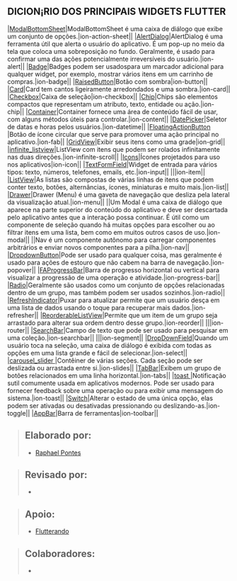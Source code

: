 ## DICION¡RIO DOS PRINCIPAIS WIDGETS FLUTTER

|[ModalBottomSheet](https://github.com/IshanFx/flutter_bottom_sheet)|ModalBottomSheet é uma caixa de diálogo que exibe um conjunto de opções.|ion-action-sheet||
|[AlertDialog](https://gist.github.com/NilsBacke/160c5fce13d36f7ee244cb5dcd5520c1)|AlertDialog é uma ferramenta útil que alerta o usuário do aplicativo. É um pop-up no meio da tela que coloca uma sobreposição no fundo. Geralmente, é usado para confirmar uma das ações potencialmente irreversíveis do usuário.|ion-alert||
|[Badge](https://pub.dev/packages/badges)|Badges podem ser usados ​​para um marcador adicional para qualquer widget, por exemplo, mostrar vários itens em um carrinho de compras.|ion-badge||
|[RaisedButton](https://api.flutter.dev/flutter/material/RaisedButton-class.html)|Botão com sombra|ion-button||
|[Card](https://api.flutter.dev/flutter/material/Card-class.html)|Card tem cantos ligeiramente arredondados e uma sombra.|ion-card||
|[Checkbox](https://api.flutter.dev/flutter/material/Checkbox-class.html)|Caixa de seleção|ion-checkbox||
|[Chip](https://api.flutter.dev/flutter/material/Chip-class.html)|Chips são elementos compactos que representam um atributo, texto, entidade ou ação.|ion-chip||
|[Container](https://api.flutter.dev/flutter/widgets/Container-class.html)|Container fornece uma área de conteúdo fácil de usar, com alguns métodos úteis para controlar.|ion-content||
|[DatePicker](https://pub.dev/packages/flutter_datetime_picker)|Seletor de datas e horas pelos usuários.|ion-datetime||
|[FloatingActionButton ](https://fluttermaster.com/working-with-floatingactionbutton-in-flutter/)|Botão de ícone circular que serve para promover uma ação principal no aplicativo.|ion-fab||
|[GridView](https://flutter.dev/docs/cookbook/lists/grid-lists)|Exibir seus itens como uma grade|ion-grid||
|[infinite_listview](https://pub.dev/packages/infinite_listview)|ListView com itens que podem ser rolados infinitamente nas duas direções.|ion-infinite-scroll||
|[Icons](https://api.flutter.dev/flutter/material/Icons-class.html)|Ícones projetados para uso nos aplicativos|ion-icon||
|[TextFormField](https://api.flutter.dev/flutter/widgets/TextEditingController-class.html)|Widget de entrada para vários tipos: texto, números, telefones, emails, etc.|ion-input||
|[]()||ion-item||
|[ListView](https://flutter.dev/docs/cookbook/lists/basic-list)|As listas são compostas de várias linhas de itens que podem conter texto, botões, alternâncias, ícones, miniaturas e muito mais.|ion-list||
|[Drawer](https://flutter.dev/docs/cookbook/design/drawer)|Drawer (Menu) é uma gaveta de navegação que desliza pela lateral da visualização atual.|ion-menu||
|[](https://newcodingera.com/custom-dialog-in-flutter/)|Um Modal é uma caixa de diálogo que aparece na parte superior do conteúdo do aplicativo e deve ser descartada pelo aplicativo antes que a interação possa continuar. É útil como um componente de seleção quando há muitas opções para escolher ou ao filtrar itens em uma lista, bem como em muitos outros casos de uso.|ion-modal||
|[](https://flutter.dev/docs/development/ui/navigation)|Nav é um componente autônomo para carregar componentes arbitrários e enviar novos componentes para a pilha.|ion-nav||
|[DropdownButton](https://api.flutter.dev/flutter/material/DropdownButton-class.html)|Pode ser usado para qualquer coisa, mas geralmente é usado para ações de estouro que não cabem na barra de navegação.|ion-popover||
|[FAProgressBar](https://github.com/ltdangkhoa/Flutter-Animation-Progress-Bar)|Barra de progresso horizontal ou vertical para visualizar a progressão de uma operação e atividade.|ion-progress-bar||
|[Radio](https://api.flutter.dev/flutter/material/Radio-class.html)|Geralmente são usados ​​como um conjunto de opções relacionadas dentro de um grupo, mas também podem ser usados ​​sozinhos.|ion-radio||
|[RefreshIndicator](https://gist.github.com/branflake2267/003b4455043a343f23ad665963f89be1)|Puxar para atualizar permite que um usuário desça em uma lista de dados usando o toque para recuperar mais dados.|ion-refresher||
|[ReorderableListView](https://fluttercentral.com/Articles/Post/1161)|Permite que um item de um grupo seja arrastado para alterar sua ordem dentro desse grupo.|ion-reorder||
|[]()||ion-router||
|[SearchBar](https://flutterawesome.com/flutter-app-bar-and-search-widget-integrated/)|Campo de texto que pode ser usado para pesquisar em uma coleção.|ion-searchbar||
|[]()||ion-segment||
|[DropDownField](https://pub.dev/packages/dropdownfield)|Quando um usuário toca na seleção, uma caixa de diálogo é exibida com todas as opções em uma lista grande e fácil de selecionar.|ion-select||
|[carousel_slider ](https://pub.dev/packages/carousel_slider)|Contêiner de várias seções. Cada seção pode ser deslizada ou arrastada entre si.|ion-slides||
|[TabBar](https://flutter.dev/docs/cookbook/design/tabs)|Exibem um grupo de botões relacionados em uma linha horizontal.|ion-tabs||
|[toast ](https://pub.dev/packages/toast)|Notificação sutil comumente usada em aplicativos modernos. Pode ser usado para fornecer feedback sobre uma operação ou para exibir uma mensagem do sistema.|ion-toast||
|[Switch](https://api.flutter.dev/flutter/material/Switch-class.html)|Alterar o estado de uma única opção, elas podem ser ativadas ou desativadas pressionando ou deslizando-as.|ion-toggle||
|[AppBar](https://flutter.dev/docs/catalog/samples/basic-app-bar)|Barra de ferramentas|ion-toolbar||

> **Elaborado por:**
> -
>- [Raphael Pontes](http://github.com/rkpontes)

> **Revisado por:**
> - 
> -

> **Apoio:**
> - 
> - [Flutterando](https://github.com/Flutterando)
 
> **Colaboradores:**
> - 
> - 